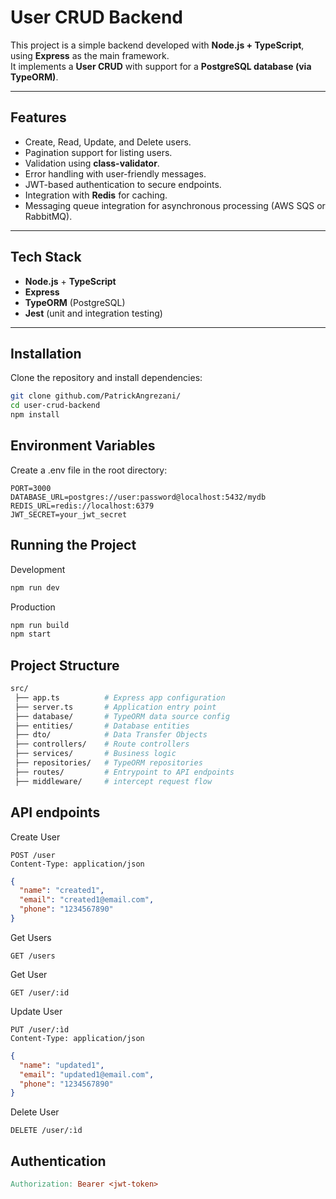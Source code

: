 # User CRUD Backend

This project is a simple backend developed with **Node.js + TypeScript**, using **Express** as the main framework.  
It implements a **User CRUD** with support for a **PostgreSQL database (via TypeORM)**.

---

##  Features

- Create, Read, Update, and Delete users.  
- Pagination support for listing users.  
- Validation using **class-validator**.  
- Error handling with user-friendly messages.  
- JWT-based authentication to secure endpoints.  
- Integration with **Redis** for caching.  
- Messaging queue integration for asynchronous processing (AWS SQS or RabbitMQ).  

---

##  Tech Stack

- **Node.js** + **TypeScript**  
- **Express**  
- **TypeORM** (PostgreSQL)  
- **Jest** (unit and integration testing)  
<!-- - **Redis** (cache layer) e  -->
<!-- - **AWS SQS / RabbitMQ** (messaging)   -->
---

##  Installation

Clone the repository and install dependencies:

```bash
git clone github.com/PatrickAngrezani/
cd user-crud-backend
npm install
```

## Environment Variables

Create a .env file in the root directory:

```env
PORT=3000
DATABASE_URL=postgres://user:password@localhost:5432/mydb
REDIS_URL=redis://localhost:6379
JWT_SECRET=your_jwt_secret
```

## Running the Project

Development

```bash
npm run dev
```

Production

```bash
npm run build
npm start
```

<!-- ## Testing

Run all tests:

```bash
npm run test'
``` -->

## Project Structure
```bash
src/
 ├── app.ts          # Express app configuration
 ├── server.ts       # Application entry point
 ├── database/       # TypeORM data source config
 ├── entities/       # Database entities
 ├── dto/            # Data Transfer Objects
 ├── controllers/    # Route controllers
 ├── services/       # Business logic
 ├── repositories/   # TypeORM repositories
 ├── routes/         # Entrypoint to API endpoints
 ├── middleware/     # intercept request flow
```
## API endpoints

Create User

```http
POST /user
Content-Type: application/json
```


```json
{
  "name": "created1",
  "email": "created1@email.com",
  "phone": "1234567890"
}
```

Get Users

```http
GET /users
```


Get User

```http
GET /user/:id
```


Update User

```http
PUT /user/:ìd
Content-Type: application/json
```


```json
{
  "name": "updated1",
  "email": "updated1@email.com",
  "phone": "1234567890"
}
```

Delete User

```http
DELETE /user/:ìd
```

## Authentication 

```makefile
Authorization: Bearer <jwt-token>
```

<!-- ## Messaging Integration

The system integrates with AWS SQS or RabbitMQ to handle asynchronous tasks such as sending notifications or background jobs. -->

<!-- ## Caching with Redis

The Redis cache layer is used to optimize frequently accessed queries (for example, getAllUsers).
Cache entries are invalidated automatically whenever records are updated or deleted. -->


<!-- ```bash
```

```bash
```
```bash
```

```bash
``` -->